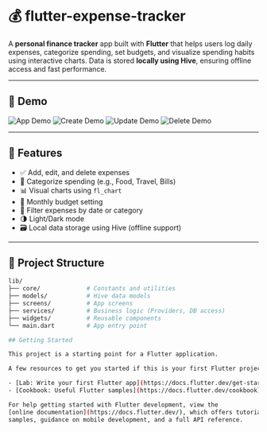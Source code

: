 # 💰 flutter-expense-tracker

A **personal finance tracker** app built with **Flutter** that helps users log daily expenses, categorize spending, set budgets, and visualize spending habits using interactive charts. Data is stored **locally using Hive**, ensuring offline access and fast performance.

---

## 📱 Demo

![App Demo](assets/images/homePage.png)
![Create Demo](assets/images/add_expenseTracker.png)
![Update Demo](assets/images/updateExpense.png)
![Delete Demo](assets/images/delete_expenseTracker.jpg)

---

## 📜 Features

- ✅ Add, edit, and delete expenses
- 📂 Categorize spending (e.g., Food, Travel, Bills)
- 📊 Visual charts using `fl_chart`
- 💸 Monthly budget setting
- 📅 Filter expenses by date or category
- 🌗 Light/Dark mode
- 🗃️ Local data storage using Hive (offline support)

---

## 🧠 Project Structure

```bash
lib/
├── core/             # Constants and utilities
├── models/           # Hive data models
├── screens/          # App screens
├── services/         # Business logic (Providers, DB access)
├── widgets/          # Reusable components
└── main.dart         # App entry point

## Getting Started

This project is a starting point for a Flutter application.

A few resources to get you started if this is your first Flutter project:

- [Lab: Write your first Flutter app](https://docs.flutter.dev/get-started/codelab)
- [Cookbook: Useful Flutter samples](https://docs.flutter.dev/cookbook)

For help getting started with Flutter development, view the
[online documentation](https://docs.flutter.dev/), which offers tutorials,
samples, guidance on mobile development, and a full API reference.
